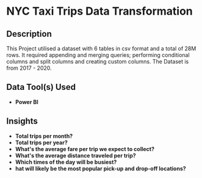 <h1>NYC Taxi Trips Data Transformation</h1>

<h2>Description</h2>
This Project utilised a dataset with 6 tables in csv format and a total of 28M rows. It required appending and merging queries; performing conditional columns and split columns and creating custom columns. The Dataset is from 2017 - 2020.
<br />

<h2>Data Tool(s) Used</h2>

- <b>Power BI</b> 

<h2>Insights</h2>

- <b>Total trips per month?</b> 
- <b>Total trips per year?</b> 
- <b>What's the average fare per trip we expect to collect?</b> 
- <b>What's the average distance traveled per trip?</b> 
- <b>Which times of the day will be busiest?</b> 
- <b>hat will likely be the most popular pick-up and drop-off locations?
</b> 
